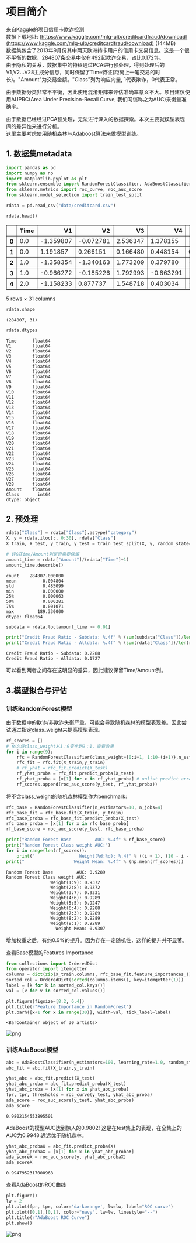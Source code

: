 
# 项目简介

来自Kaggle的项目[信用卡欺诈检测](https://www.kaggle.com/mlg-ulb/creditcardfraud)  
数据下载地址: [https://www.kaggle.com/mlg-ulb/creditcardfraud/download](https://www.kaggle.com/mlg-ulb/creditcardfraud/download) (144MB)  
数据集包含了2013年9月份其中两天欧洲持卡用户的信用卡交易信息。这是一个很不平衡的数据，284807条交易中仅有492起欺诈交易，占比0.172%。  
由于隐私的关系，数据集中的特征通过PCA进行预处理，得到处理后的V1,V2...V28主成分信息，同时保留了Time特征(距离上一笔交易的时长)。"Amount"为交易金额。"Class"列为响应向量, 1代表欺诈，0代表正常。  

由于数据分类非常不平衡，因此使用混淆矩阵来评估准确率意义不大。项目建议使用AUPRC(Area Under Precision-Recall Curve, 我们习惯称之为AUC)来衡量准确率。

由于数据已经经过PCA预处理，无法进行深入的数据探索。本次主要就模型表现间的差异性来进行分析。  
这里主要考虑使用随机森林与Adaboost算法来做模型训练。

## 1. 数据集metadata


```python
import pandas as pd
import numpy as np
import matplotlib.pyplot as plt
from sklearn.ensemble import RandomForestClassifier, AdaBoostClassifier
from sklearn.metrics import roc_curve, roc_auc_score
from sklearn.model_selection import train_test_split
```


```python
rdata = pd.read_csv("data/creditcard.csv")
```


```python
rdata.head()
```




<div>
<style scoped>
    .dataframe tbody tr th:only-of-type {
        vertical-align: middle;
    }

    .dataframe tbody tr th {
        vertical-align: top;
    }

    .dataframe thead th {
        text-align: right;
    }
</style>
<table border="1" class="dataframe">
  <thead>
    <tr style="text-align: right;">
      <th></th>
      <th>Time</th>
      <th>V1</th>
      <th>V2</th>
      <th>V3</th>
      <th>V4</th>
      <th>V5</th>
      <th>V6</th>
      <th>V7</th>
      <th>V8</th>
      <th>V9</th>
      <th>...</th>
      <th>V21</th>
      <th>V22</th>
      <th>V23</th>
      <th>V24</th>
      <th>V25</th>
      <th>V26</th>
      <th>V27</th>
      <th>V28</th>
      <th>Amount</th>
      <th>Class</th>
    </tr>
  </thead>
  <tbody>
    <tr>
      <th>0</th>
      <td>0.0</td>
      <td>-1.359807</td>
      <td>-0.072781</td>
      <td>2.536347</td>
      <td>1.378155</td>
      <td>-0.338321</td>
      <td>0.462388</td>
      <td>0.239599</td>
      <td>0.098698</td>
      <td>0.363787</td>
      <td>...</td>
      <td>-0.018307</td>
      <td>0.277838</td>
      <td>-0.110474</td>
      <td>0.066928</td>
      <td>0.128539</td>
      <td>-0.189115</td>
      <td>0.133558</td>
      <td>-0.021053</td>
      <td>149.62</td>
      <td>0</td>
    </tr>
    <tr>
      <th>1</th>
      <td>0.0</td>
      <td>1.191857</td>
      <td>0.266151</td>
      <td>0.166480</td>
      <td>0.448154</td>
      <td>0.060018</td>
      <td>-0.082361</td>
      <td>-0.078803</td>
      <td>0.085102</td>
      <td>-0.255425</td>
      <td>...</td>
      <td>-0.225775</td>
      <td>-0.638672</td>
      <td>0.101288</td>
      <td>-0.339846</td>
      <td>0.167170</td>
      <td>0.125895</td>
      <td>-0.008983</td>
      <td>0.014724</td>
      <td>2.69</td>
      <td>0</td>
    </tr>
    <tr>
      <th>2</th>
      <td>1.0</td>
      <td>-1.358354</td>
      <td>-1.340163</td>
      <td>1.773209</td>
      <td>0.379780</td>
      <td>-0.503198</td>
      <td>1.800499</td>
      <td>0.791461</td>
      <td>0.247676</td>
      <td>-1.514654</td>
      <td>...</td>
      <td>0.247998</td>
      <td>0.771679</td>
      <td>0.909412</td>
      <td>-0.689281</td>
      <td>-0.327642</td>
      <td>-0.139097</td>
      <td>-0.055353</td>
      <td>-0.059752</td>
      <td>378.66</td>
      <td>0</td>
    </tr>
    <tr>
      <th>3</th>
      <td>1.0</td>
      <td>-0.966272</td>
      <td>-0.185226</td>
      <td>1.792993</td>
      <td>-0.863291</td>
      <td>-0.010309</td>
      <td>1.247203</td>
      <td>0.237609</td>
      <td>0.377436</td>
      <td>-1.387024</td>
      <td>...</td>
      <td>-0.108300</td>
      <td>0.005274</td>
      <td>-0.190321</td>
      <td>-1.175575</td>
      <td>0.647376</td>
      <td>-0.221929</td>
      <td>0.062723</td>
      <td>0.061458</td>
      <td>123.50</td>
      <td>0</td>
    </tr>
    <tr>
      <th>4</th>
      <td>2.0</td>
      <td>-1.158233</td>
      <td>0.877737</td>
      <td>1.548718</td>
      <td>0.403034</td>
      <td>-0.407193</td>
      <td>0.095921</td>
      <td>0.592941</td>
      <td>-0.270533</td>
      <td>0.817739</td>
      <td>...</td>
      <td>-0.009431</td>
      <td>0.798278</td>
      <td>-0.137458</td>
      <td>0.141267</td>
      <td>-0.206010</td>
      <td>0.502292</td>
      <td>0.219422</td>
      <td>0.215153</td>
      <td>69.99</td>
      <td>0</td>
    </tr>
  </tbody>
</table>
<p>5 rows × 31 columns</p>
</div>




```python
rdata.shape
```




    (284807, 31)




```python
rdata.dtypes
```




    Time      float64
    V1        float64
    V2        float64
    V3        float64
    V4        float64
    V5        float64
    V6        float64
    V7        float64
    V8        float64
    V9        float64
    V10       float64
    V11       float64
    V12       float64
    V13       float64
    V14       float64
    V15       float64
    V16       float64
    V17       float64
    V18       float64
    V19       float64
    V20       float64
    V21       float64
    V22       float64
    V23       float64
    V24       float64
    V25       float64
    V26       float64
    V27       float64
    V28       float64
    Amount    float64
    Class       int64
    dtype: object



## 2. 预处理


```python
rdata["Class"] = rdata["Class"].astype("category")
X, y = rdata.iloc[:, 0:30], rdata["Class"]
X_train, X_test, y_train, y_test = train_test_split(X, y, random_state=0)
```


```python
# 评估Time/Amount列是否需要保留
amount_time = rdata["Amount"]/(rdata["Time"]+1)
amount_time.describe()
```




    count    284807.000000
    mean          0.004804
    std           0.485099
    min           0.000000
    25%           0.000063
    50%           0.000281
    75%           0.001071
    max         189.330000
    dtype: float64




```python
subdata = rdata.loc[amount_time >= 0.01]
```


```python
print("Credit Fraud Ratio - Subdata: %.4f" % (sum(subdata["Class"])/len(subdata["Class"]) * 100))
print("Credit Fraud Ratio - Alldata: %.4f" % (sum(rdata["Class"])/len(rdata["Class"]) * 100))
```

    Credit Fraud Ratio - Subdata: 0.2288
    Credit Fraud Ratio - Alldata: 0.1727
    

可以看到两者之间存在这明显的差异，因此建议保留Time/Amount列。

## 3.模型拟合与评估

### 训练RandomForest模型

由于数据中的欺诈/非欺诈失衡严重，可能会导致随机森林的模型表现差。因此尝试通过指定class_weight来提高模型表现。


```python
rf_scores = []
# 依次将class_weight从1：9变化到9：1，查看效果
for i in range(9):
    rfc = RandomForestClassifier(class_weight={0:i+1, 1:10-(i+1)},n_estimators=10, n_jobs=4, random_state=0)
    rfc_fit = rfc.fit(X_train,y_train)
    # rf_yhat = rfc_fit.predict(X_test)
    rf_yhat_proba = rfc_fit.predict_proba(X_test)
    rf_yhat_proba = [x[1] for x in rf_yhat_proba] # unlist predict array
    rf_scores.append(roc_auc_score(y_test, rf_yhat_proba))
```

将不含class_weight的随机森林模型作为benchmark:


```python
rfc_base = RandomForestClassifier(n_estimators=10, n_jobs=4)
rfc_base_fit = rfc_base.fit(X_train, y_train)
rfc_base_proba = rfc_base_fit.predict_proba(X_test)
rfc_base_proba = [x[1] for x in rfc_base_proba]
rf_base_score = roc_auc_score(y_test, rfc_base_proba)
```


```python
print("Random Forest Base         AUC: %.4f" % rf_base_score)
print("Random Forest Class weight AUC:")
for i in range(len(rf_scores)):
    print("                 Weight(%d:%d): %.4f" % ((i + 1), (10 - i - 1), rf_scores[i]))
print("                   Weight Mean: %.4f" % (np.mean(rf_scores)))
```

    Random Forest Base         AUC: 0.9289
    Random Forest Class weight AUC:
                     Weight(1:9): 0.9372
                     Weight(2:8): 0.9372
                     Weight(3:7): 0.9331
                     Weight(4:6): 0.9289
                     Weight(5:5): 0.9247
                     Weight(6:4): 0.9288
                     Weight(7:3): 0.9289
                     Weight(8:2): 0.9289
                     Weight(9:1): 0.9289
                       Weight Mean: 0.9307
    

增加权重之后，有约0.9%的提升。因为存在一定随机性，这样的提升并不显著。

查看Base模型的Features Importance


```python
from collections import OrderedDict
from operator import itemgetter
columns = dict(zip(X_train.columns, rfc_base_fit.feature_importances_))
sorted_col = OrderedDict(sorted(columns.items(), key=itemgetter(1)))
label = [k for k in sorted_col.keys()]
val = [v for v in sorted_col.values()]
```


```python
plt.figure(figsize=[8.2, 6.4])
plt.title(r"Feature Importance in RandomForest")
plt.barh([x+1 for x in range(30)], width=val, tick_label=label)
```




    <BarContainer object of 30 artists>




![png](output_26_1.png)


### 训练AdaBoost模型


```python
abc = AdaBoostClassifier(n_estimators=100, learning_rate=1.0, random_state=0)
abc_fit = abc.fit(X_train,y_train)
```


```python
yhat_abc = abc_fit.predict(X_test)
yhat_abc_proba = abc_fit.predict_proba(X_test)
yhat_abc_proba = [x[1] for x in yhat_abc_proba]
fpr, tpr, thresholds = roc_curve(y_test, yhat_abc_proba)
ada_score = roc_auc_score(y_test, yhat_abc_proba)
ada_score
```




    0.9802154553895501



AdaBoost的模型AUC达到惊人的0.9802! 这是在test集上的表现，在全集上的AUC为0.9948.远远优于随机森林。


```python
yhat_abc_probaX = abc_fit.predict_proba(X)
yhat_abc_probaX = [x[1] for x in yhat_abc_probaX]
ada_scoreX = roc_auc_score(y, yhat_abc_probaX)
ada_scoreX
```




    0.9947952317000968



查看AdaBoost的ROC曲线


```python
plt.figure()
lw = 2
plt.plot(fpr, tpr, color='darkorange', lw=lw, label="ROC curve")
plt.plot([0,1],[0,1], color="navy", lw=lw, linestyle="--")
plt.title(r"AdaBoost ROC Curve")
plt.show()
```


![png](output_33_0.png)

